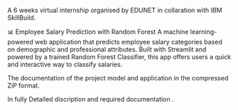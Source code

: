 A 6 weeks virtual internship organised by EDUNET in collaration with IBM SkillBuild.

📊 Employee Salary Prediction with Random Forest A machine learning-powered web application 
that predicts employee salary categories based on demographic and professional attributes. 
Built with Streamlit and powered by a trained Random Forest Classifier,
this app offers users a quick and interactive way to classify salaries.

The documentation of the project model and application in the compressed ZiP format.

In fully Detailed discription and required documentation .
